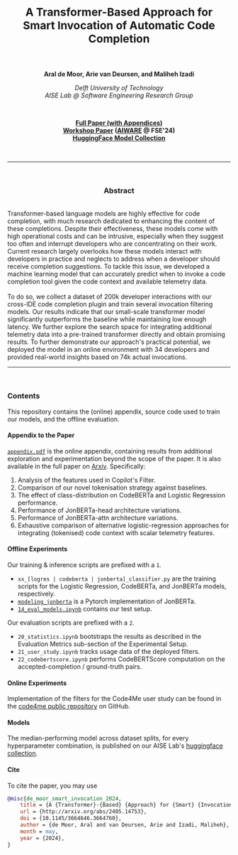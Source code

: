 <h2 align="center"><b><h3>A Transformer-Based Approach for <br> Smart Invocation of Automatic Code Completion</h3></b></h2><br>


<p align="center">
  <b>Aral de Moor, Arie van Deursen, and Maliheh Izadi</b>
</p>

<p align="center">
  <i>
    Delft University of Technology<br>
    AISE Lab @ Software Engineering Research Group<br>
  </i>
</p>
<br>

<p align="center">
  <a href="https://arxiv.org/abs/2405.14753"><b>Full Paper (with Appendices)</b></a><br>
  <a href="https://doi.org/10.1145/3664646.3664760"><b>Workshop Paper</a> (<a href="https://2024.aiwareconf.org/track/aiware-2024-papers">AIWARE</a> @ FSE'24)</b><br>
  <a href="https://huggingface.co/collections/AISE-TUDelft/smart-invocation-of-code-completion-66473ddf6fa6cf6e541f750c"><b>HuggingFace Model Collection</b></a>
</p>
<br>

---
<br>
<h3 align="center"><b>Abstract</b></h3><br>
Transformer-based language models are highly effective for code completion, with much research dedicated to enhancing the content of these completions. Despite their effectiveness, these models come with high operational costs and can be intrusive, especially when they suggest too often and interrupt developers who are concentrating on their work. Current research largely overlooks how these models interact with developers in practice and neglects to address when a developer should receive completion suggestions. To tackle this issue, we developed a machine learning model that can accurately predict when to invoke a code completion tool given the code context and available telemetry data.
<br></br>
To do so, we collect a dataset of 200k developer interactions with our cross-IDE code completion plugin and train several invocation filtering models. Our results indicate that our small-scale transformer model significantly outperforms the baseline while maintaining low enough latency. We further explore the search space for integrating additional telemetry data into a pre-trained transformer directly and obtain promising results. To further demonstrate our approach's practical potential, we deployed the model in an online environment with 34 developers and provided real-world insights based on 74k actual invocations.
</br>

---
<br>

### Contents

This repository contains the (online) appendix, source code used to train our models, and the offline evaluation. 

#### Appendix to the Paper
[`appendix.pdf`](./appendix.pdf) is the online appendix, containing results from additional exploration and experimentation beyond the scope of the paper. It is also available in the full paper on [Arxiv](https://arxiv.org/abs/2405.14753). Specifically: 

1. Analysis of the features used in Copilot's Filter. 
2. Comparison of our novel tokenisation strategy against baselines. 
3. The effect of class-distribution on CodeBERTa and Logistic Regression performance. 
4. Performance of JonBERTa-head architecture variations. 
5. Performance of JonBERTa-attn architecture variations. 
6. Exhaustive comparison of alternative logistic-regression approaches for integrating (tokenised) code context with scalar telemetry features. 


#### Offline Experiments
Our training & inference scripts are prefixed with a `1`. 
- `xx_[logres | codeberta | jonberta]_classifier.py` are the training scripts for the Logistic Regression, CodeBERTa, and JonBERTa models, respectively. 
- [`modeling_jonberta`](./modeling_jonberta.py) is a Pytorch implementation of JonBERTa. 
- [`14_eval_models.ipynb`](./14_eval_models.ipynb) contains our test setup. 

Our evaluation scripts are prefixed with a `2`. 
- `20_statistics.ipynb` bootstraps the results as described in the Evaluation Metrics sub-section of the Experimental Setup. 
- `21_user_study.ipynb` tracks usage data of the deployed filters. 
- `22_codebertscore.ipynb` performs CodeBERTScore computation on the accepted-completion / ground-truth pairs. 

#### Online Experiments
Implementation of the filters for the Code4Me user study can be found in the [code4me public repository](https://github.com/code4me-me/code4me) on GitHub. 

#### Models
The median-performing model across dataset splits, for every hyperparameter combination, is published on our AISE Lab's [huggingface collection](https://huggingface.co/collections/AISE-TUDelft/smart-invocation-of-code-completion-66473ddf6fa6cf6e541f750c).

#### Cite
To cite the paper, you may use 

```bibtex
@misc{de_moor_smart_invocation_2024,
	title = {A {Transformer}-{Based} {Approach} for {Smart} {Invocation} of {Automatic} {Code} {Completion}},
	url = {http://arxiv.org/abs/2405.14753},
	doi = {10.1145/3664646.3664760},
	author = {de Moor, Aral and van Deursen, Arie and Izadi, Maliheh},
	month = may,
	year = {2024},
}
```
